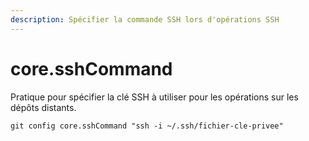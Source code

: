 ```yaml
---
description: Spécifier la commande SSH lors d'opérations SSH
---
```


# core.sshCommand

Pratique pour spécifier la clé SSH à utiliser pour les opérations sur les dépôts distants.

```text
git config core.sshCommand "ssh -i ~/.ssh/fichier-cle-privee"
```



